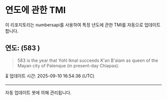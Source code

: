
# 연도에 관한 TMI

이 리포지토리는 numbersapi를 사용하여 특정 년도에 관한 TMI를 자동으로 업데이트합니다.

## 연도: (583 )
> 583 is the year that Yohl Iknal succeeds K'an B'alam as queen of the Mayan city of Palenque (in present-day Chiapas).

⏳ 업데이트 시간: 2025-09-10 16:54:36 (UTC)

---
자동 업데이트 봇에 의해 관리됩니다.
